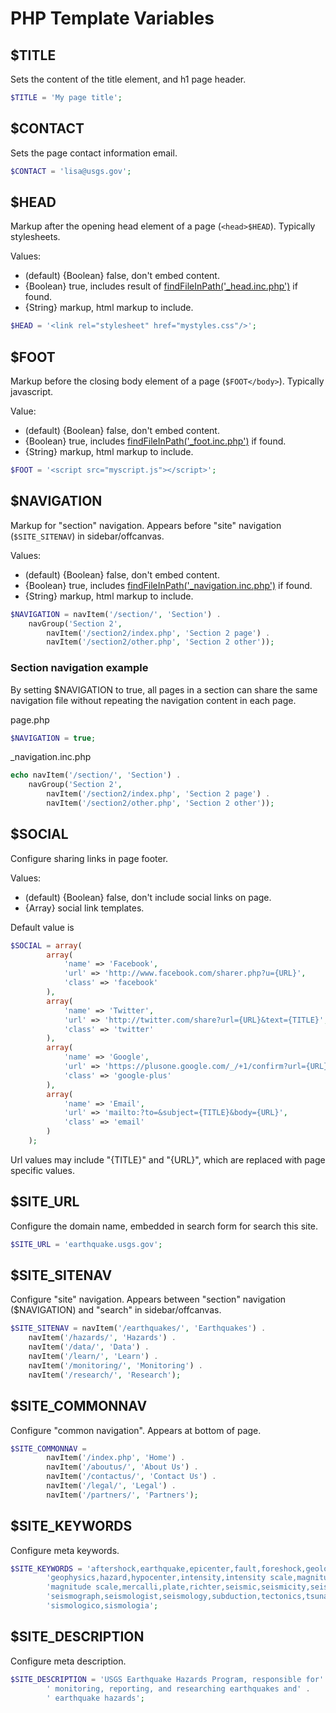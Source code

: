 PHP Template Variables
======================

## $TITLE

Sets the content of the title element, and h1 page header.

```php
$TITLE = 'My page title';
```


## $CONTACT

Sets the page contact information email.

```php
$CONTACT = 'lisa@usgs.gov';
```


## $HEAD

Markup after the opening head element of a page (`<head>$HEAD`).  Typically stylesheets.

Values:
- (default) {Boolean} false, don't embed content.
- {Boolean} true, includes result of [findFileInPath('_head.inc.php')](phpFunctions.md#findFileInPath) if found.
- {String} markup, html markup to include.

```php
$HEAD = '<link rel="stylesheet" href="mystyles.css"/>';
```


## $FOOT

Markup before the closing body element of a page (`$FOOT</body>`).  Typically javascript.

Value:
- (default) {Boolean} false, don't embed content.
- {Boolean} true, includes [findFileInPath('_foot.inc.php')](phpFunctions.md#findFileInPath) if found.
- {String} markup, html markup to include.

```php
$FOOT = '<script src="myscript.js"></script>';
```


## $NAVIGATION

Markup for "section" navigation.
Appears before "site" navigation (`$SITE_SITENAV`) in sidebar/offcanvas.

Values:
- (default) {Boolean} false, don't embed content.
- {Boolean} true, includes [findFileInPath('_navigation.inc.php')](phpFunctions.md#findFileInPath) if found.
- {String} markup, html markup to include.

```php
$NAVIGATION = navItem('/section/', 'Section') .
    navGroup('Section 2',
        navItem('/section2/index.php', 'Section 2 page') .
        navItem('/section2/other.php', 'Section 2 other'));
```

### Section navigation example
By setting $NAVIGATION to true, all pages in a section can share the same 
navigation file without repeating the navigation content in each page.

page.php
```php
$NAVIGATION = true;
```

_navigation.inc.php
```php
echo navItem('/section/', 'Section') .
    navGroup('Section 2',
        navItem('/section2/index.php', 'Section 2 page') .
        navItem('/section2/other.php', 'Section 2 other'));
```


## $SOCIAL

Configure sharing links in page footer.

Values:
- (default) {Boolean} false, don't include social links on page.
- {Array<Array>} social link templates.


Default value is
```php
$SOCIAL = array(
		array(
			'name' => 'Facebook',
			'url' => 'http://www.facebook.com/sharer.php?u={URL}',
			'class' => 'facebook'
		),
		array(
			'name' => 'Twitter',
			'url' => 'http://twitter.com/share?url={URL}&text={TITLE}',
			'class' => 'twitter'
		),
		array(
			'name' => 'Google',
			'url' => 'https://plusone.google.com/_/+1/confirm?url={URL}',
			'class' => 'google-plus'
		),
		array(
			'name' => 'Email',
			'url' => 'mailto:?to=&subject={TITLE}&body={URL}',
			'class' => 'email'
		)
	);
```

Url values may include "{TITLE}" and "{URL}", which are replaced with page specific values.


## $SITE_URL

Configure the domain name, embedded in search form for search this site.

```php
$SITE_URL = 'earthquake.usgs.gov';
```


## $SITE_SITENAV

Configure "site" navigation.
Appears between "section" navigation ($NAVIGATION) and "search" in sidebar/offcanvas.

```php
$SITE_SITENAV = navItem('/earthquakes/', 'Earthquakes') .
    navItem('/hazards/', 'Hazards') .
    navItem('/data/', 'Data') .
    navItem('/learn/', 'Learn') .
    navItem('/monitoring/', 'Monitoring') .
    navItem('/research/', 'Research');
```


## $SITE_COMMONNAV

Configure "common navigation".
Appears at bottom of page.

```php
$SITE_COMMONNAV =
		navItem('/index.php', 'Home') .
		navItem('/aboutus/', 'About Us') .
		navItem('/contactus/', 'Contact Us') .
		navItem('/legal/', 'Legal') .
		navItem('/partners/', 'Partners');
```


## $SITE_KEYWORDS

Configure meta keywords.

```php
$SITE_KEYWORDS = 'aftershock,earthquake,epicenter,fault,foreshock,geologist,' .
		'geophysics,hazard,hypocenter,intensity,intensity scale,magnitude,' .
		'magnitude scale,mercalli,plate,richter,seismic,seismicity,seismogram,' .
		'seismograph,seismologist,seismology,subduction,tectonics,tsunami,quake,' .
		'sismologico,sismologia';
```


## $SITE_DESCRIPTION

Configure meta description.

```php
$SITE_DESCRIPTION = 'USGS Earthquake Hazards Program, responsible for' .
		' monitoring, reporting, and researching earthquakes and' .
		' earthquake hazards';
```

